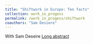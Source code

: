 ```yaml
---
title: "Shiftwork in Europe: Ten facts"
collection: work_in_progess
permalink: /work_in_progess/shiftwork
coauthors: "Sam Desiere"
---
```

With Sam Deseire
[Long abstract](https://doi.org/10.1108/IJOEM-07-2018-0371)
